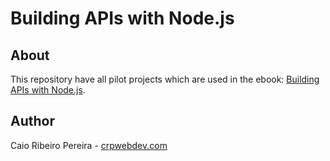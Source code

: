 # Building APIs with Node.js

## About

This repository have all pilot projects which are used in the ebook: [Building APIs with Node.js](https://leanpub.com/building-apis-with-nodejs).


## Author

Caio Ribeiro Pereira - [crpwebdev.com](http://crpwebdev.com)
